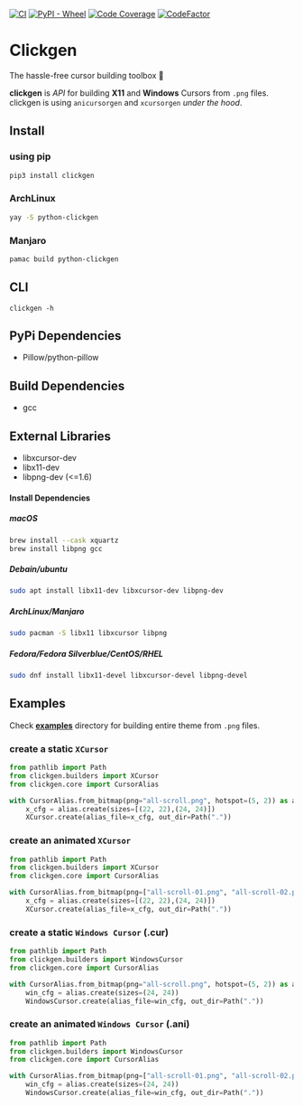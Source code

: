 [![CI](https://github.com/ful1e5/clickgen/workflows/CI/badge.svg)](https://github.com/ful1e5/clickgen/actions)
[![PyPI - Wheel](https://img.shields.io/pypi/wheel/pytype)](https://pypi.org/project/clickgen/#files)
[![Code Coverage](https://codecov.io/gh/ful1e5/clickgen/branch/main/graph/badge.svg)](https://codecov.io/gh/ful1e5/clickgen)
[![CodeFactor](https://www.codefactor.io/repository/github/ful1e5/clickgen/badge/main)](https://www.codefactor.io/repository/github/ful1e5/clickgen/overview/main)

# Clickgen

The hassle-free cursor building toolbox 🧰

**clickgen** is _API_ for building **X11** and **Windows** Cursors from `.png` files. clickgen is using `anicursorgen` and `xcursorgen` _under the hood_.

## Install

### using pip

```bash
pip3 install clickgen
```

### ArchLinux

```bash
yay -S python-clickgen
```

### Manjaro

```bash
pamac build python-clickgen
```

## CLI

```
clickgen -h
```

## PyPi Dependencies

- Pillow/python-pillow

## Build Dependencies

- gcc

## External Libraries

- libxcursor-dev
- libx11-dev
- libpng-dev (<=1.6)

#### Install Dependencies

##### macOS

```bash
brew install --cask xquartz
brew install libpng gcc
```

##### Debain/ubuntu

```bash
sudo apt install libx11-dev libxcursor-dev libpng-dev
```

##### ArchLinux/Manjaro

```bash
sudo pacman -S libx11 libxcursor libpng
```

##### Fedora/Fedora Silverblue/CentOS/RHEL

```bash
sudo dnf install libx11-devel libxcursor-devel libpng-devel
```

## Examples

Check [**examples**](https://github.com/ful1e5/clickgen/tree/main/examples) directory for building entire theme from `.png` files.

### create a static `XCursor`

```python
from pathlib import Path
from clickgen.builders import XCursor
from clickgen.core import CursorAlias

with CursorAlias.from_bitmap(png="all-scroll.png", hotspot=(5, 2)) as alias:
    x_cfg = alias.create(sizes=[(22, 22),(24, 24)])
    XCursor.create(alias_file=x_cfg, out_dir=Path("."))

```

### create an animated `XCursor`

```python
from pathlib import Path
from clickgen.builders import XCursor
from clickgen.core import CursorAlias

with CursorAlias.from_bitmap(png=["all-scroll-01.png", "all-scroll-02.png"], hotspot=(5, 2)) as alias:
    x_cfg = alias.create(sizes=[(22, 22),(24, 24)])
    XCursor.create(alias_file=x_cfg, out_dir=Path("."))

```

### create a static `Windows Cursor` (.cur)

```python
from pathlib import Path
from clickgen.builders import WindowsCursor
from clickgen.core import CursorAlias

with CursorAlias.from_bitmap(png="all-scroll.png", hotspot=(5, 2)) as alias:
    win_cfg = alias.create(sizes=(24, 24))
    WindowsCursor.create(alias_file=win_cfg, out_dir=Path("."))

```

### create an animated `Windows Cursor` (.ani)

```python
from pathlib import Path
from clickgen.builders import WindowsCursor
from clickgen.core import CursorAlias

with CursorAlias.from_bitmap(png=["all-scroll-01.png", "all-scroll-02.png"], hotspot=(5, 2)) as alias:
    win_cfg = alias.create(sizes=(24, 24))
    WindowsCursor.create(alias_file=win_cfg, out_dir=Path("."))

```
